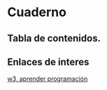 # Cuaderno
## Tabla de contenidos.
## Enlaces de interes
[w3, aprender programación](https://www.w3.org/)
